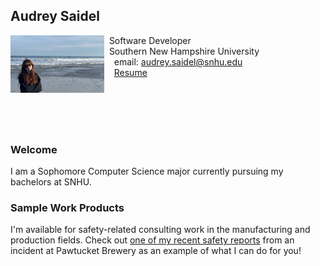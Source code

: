 ## Audrey Saidel

<img src="SiteFiles/me.png" align="left" width=150>&nbsp;  Software Developer<br/>
&nbsp;  Southern New Hampshire University <br/>
&nbsp; &nbsp;  email: audrey.saidel@snhu.edu<br/>
&nbsp; &nbsp;  [Resume](https://agmath.github.io/PagesBasic/SiteFiles/Resume/peter_resume.html)

<br/>
<br/>
<br/>
<br/>

### Welcome

I am a Sophomore Computer Science major currently pursuing my bachelors at SNHU.

### Sample Work Products

I'm available for safety-related consulting work in the manufacturing and production fields. Check out [one of my recent safety reports](https://agmath.github.io/PagesBasic/SiteFiles/SampleSafetyReport.html) from an incident at Pawtucket Brewery as an example of what I can do for you!
